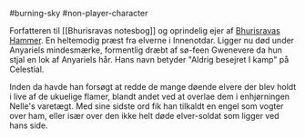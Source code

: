 #burning-sky #non-player-character

Forfatteren til [[Bhurisravas notesbog]] og oprindelig ejer af [Bhurisravas Hammer](./Bhurisravas%20Hammer.md). En heltemodig præst fra elverne i Innenotdar. Ligger nu død under Anyariels mindesmærke, formentlig dræbt af sø-feen Gwenevere da hun stjal en lok af Anyariels hår. Hans navn betyder "Aldrig besejret I kamp" på Celestial.

Inden da havde han forsøgt at redde de mange døende elvere der blev holdt i live af de ukuelige flamer, blandt andet ved at overlae dem i enhjørningen Nelle's varetægt. Med sine sidste ord fik han tilkaldt en engel som vogter over ham, eller især over den ikke helt døde elver-soldat som ligger ved hans side.
